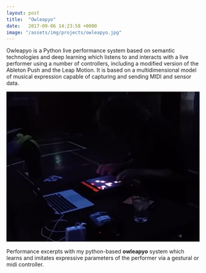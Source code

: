 ```yaml
---
layout: post
title:  "Owleapyo"
date:   2017-09-06 14:23:58 +0000
image: "/assets/img/projects/owleapyo.jpg"
---
```


Owleapyo is a Python live performance system based on semantic technologies
and deep learning which listens to and interacts with a live performer using
a number of controllers, including a modified version of the Ableton Push
and the Leap Motion. It is based on a multidimensional model of musical
expression capable of capturing and sending MIDI and sensor data.

<img src="/assets/img/projects/owleapyo.jpg" />

Performance excerpts with my python-based **owleapyo** system which learns and imitates expressive parameters of the performer via a gestural or midi controller.
<iframe width="100%" height="166" scrolling="no" frameborder="no" data-echo="https://w.soundcloud.com/player/?url=https://soundcloud.com/user-362106852/4a-1"></iframe>
<iframe width="100%" height="166" scrolling="no" frameborder="no" data-echo="https://w.soundcloud.com/player/?url=https://soundcloud.com/user-362106852/1a-1"></iframe>
